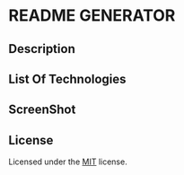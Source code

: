 # README GENERATOR

## Description


## List Of Technologies


## ScreenShot


## License

Licensed under the <a href src="./LICENSE.md">MIT</a> license.

